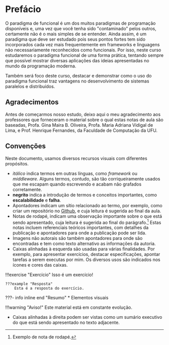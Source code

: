 # Prefácio

O paradigma de funcional é um dos muitos paradigmas de programação disponíveis e, uma vez que você tenha sido "contaminado" pelos outros, certamente não é o mais simples de se entender.
Ainda assim, é um paradigma que deve ser estudado pois seus pontos fortes tem sido incorporados cada vez mais frequentemente em frameworks e linguagens não necessariamente reconhecidos como funcionais. 
Por isso, neste curso estudaremos o paradigma funcional de uma forma prática, tentando sempre que possível mostrar diversas aplicações das ideias apresentadas no mundo da programação moderna.

Também será foco deste curso, destacar e demonstrar como o uso do paradigma funcional traz vantagens no desenvolvimento de sistemas paralelos e distribuídos.

## Agradecimentos
Antes de começarmos nosso estudo, deixo aqui o meu agradecimento aos professores que forneceram o material sobre o qual estas notas de aula são baseadas, Profa. Gina Maira B. Oliveira, Profa. Maria Adriana Vidigal de Lima, e Prof. Henrique Fernandes, da Faculdade de Computação da UFU.

## Convenções
Neste documento, usamos diversos recursos visuais com diferentes propósitos.

* *itálico* indica termos em outras línguas, como *framework* ou *middleware*. Alguns termos, contudo, são tão corriqueiramente usados que me escapam quando escrevendo e acabam não grafados corretamente.
* **negrito** indica a introdução de termos e conceitos importantes, como **escalabilidade** e **falha**.
* Apontadores indicam um sítio relacionado ao termo, por exemplo, como criar um repositório no [Github](http://github.com), e cuja leitura é sugerida ao final da aula.
* Notas de rodapé, indicam uma observação importante sobre o que está sendo apresentado, cuja leitura é sugerida ao final do parágrafo.[^foot] Estas notas incluem referenciais teóricos importantes, com detalhes da publicação e apontadores para onde a publicação pode ser lida.
* Imagens não autorais são também apontadores para onde são encontradas e tem como texto alternativo as informações da autoria.
* Caixas alinhadas à esquerda são usadas para várias finalidades. Por exemplo, para apresentar exercícios, destacar especificações, apontar tarefas a serem executas por mim. 
Os diversos usos são indicados nos ícones e cores das caixas.
    
!!!exercise "Exercício"
    Isso é um exercício!

    ???example "Resposta"
        Esta é a resposta do exercício.

???- info inline end "Resumo"
    * Elementos visuais


!!!warning "Aviso!"
    Este material está em constante evolução.


* Caixas alinhadas à direita podem ser vistas como um sumário executivo do que está sendo apresentado no texto adjacente.

[^foot]: Exemplo de nota de rodapé.